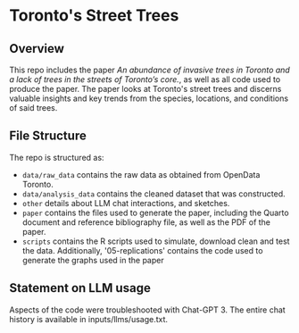 # Toronto's Street Trees

## Overview

This repo includes the paper *An abundance of invasive trees in Toronto and a lack of trees in the streets of Toronto’s core.*, as well as all code used to produce the paper. The paper looks at Toronto's street trees and discerns valuable insights and key trends from the species, locations, and conditions of said trees.


## File Structure

The repo is structured as:

-   `data/raw_data` contains the raw data as obtained from OpenData Toronto.
-   `data/analysis_data` contains the cleaned dataset that was constructed.
-   `other` details about LLM chat interactions, and sketches.
-   `paper` contains the files used to generate the paper, including the Quarto document and reference bibliography file, as well as the PDF of the paper. 
-   `scripts` contains the R scripts used to simulate, download clean and test the data. Additionally, '05-replications' contains the code used to generate the graphs used in the paper


## Statement on LLM usage

Aspects of the code were troubleshooted with Chat-GPT 3. The entire chat history is available in inputs/llms/usage.txt.
